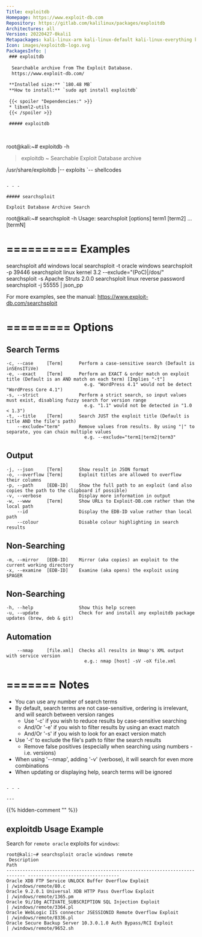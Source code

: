 ```yaml
---
Title: exploitdb
Homepage: https://www.exploit-db.com
Repository: https://gitlab.com/kalilinux/packages/exploitdb
Architectures: all
Version: 20220427-0kali1
Metapackages: kali-linux-arm kali-linux-default kali-linux-everything kali-linux-headless kali-linux-large kali-linux-nethunter kali-tools-exploitation 
Icon: images/exploitdb-logo.svg
PackagesInfo: |
 ### exploitdb
 
  Searchable archive from The Exploit Database.
  https://www.exploit-db.com/
 
 **Installed size:** `180.48 MB`  
 **How to install:** `sudo apt install exploitdb`  
 
 {{< spoiler "Dependencies:" >}}
 * libxml2-utils
 {{< /spoiler >}}
 
 ##### exploitdb
 
 
 ```
 root@kali:~# exploitdb -h
 
 > exploitdb ~ Searchable Exploit Database archive
 
 /usr/share/exploitdb
 |-- exploits
 `-- shellcodes
 ```
 
 - - -
 
 ##### searchsploit
 
 Exploit Database Archive Search
 
 ```
 root@kali:~# searchsploit -h
   Usage: searchsploit [options] term1 [term2] ... [termN]
 
 ==========
  Examples 
 ==========
   searchsploit afd windows local
   searchsploit -t oracle windows
   searchsploit -p 39446
   searchsploit linux kernel 3.2 --exclude="(PoC)|/dos/"
   searchsploit -s Apache Struts 2.0.0
   searchsploit linux reverse password
   searchsploit -j 55555 | json_pp
 
   For more examples, see the manual: https://www.exploit-db.com/searchsploit
 
 =========
  Options 
 =========
 ## Search Terms
    -c, --case     [Term]      Perform a case-sensitive search (Default is inSEnsITiVe)
    -e, --exact    [Term]      Perform an EXACT & order match on exploit title (Default is an AND match on each term) [Implies "-t"]
                                 e.g. "WordPress 4.1" would not be detect "WordPress Core 4.1")
    -s, --strict               Perform a strict search, so input values must exist, disabling fuzzy search for version range
                                 e.g. "1.1" would not be detected in "1.0 < 1.3")
    -t, --title    [Term]      Search JUST the exploit title (Default is title AND the file's path)
        --exclude="term"       Remove values from results. By using "|" to separate, you can chain multiple values
                                 e.g. --exclude="term1|term2|term3"
 
 ## Output
    -j, --json     [Term]      Show result in JSON format
    -o, --overflow [Term]      Exploit titles are allowed to overflow their columns
    -p, --path     [EDB-ID]    Show the full path to an exploit (and also copies the path to the clipboard if possible)
    -v, --verbose              Display more information in output
    -w, --www      [Term]      Show URLs to Exploit-DB.com rather than the local path
        --id                   Display the EDB-ID value rather than local path
        --colour               Disable colour highlighting in search results
 
 ## Non-Searching
    -m, --mirror   [EDB-ID]    Mirror (aka copies) an exploit to the current working directory
    -x, --examine  [EDB-ID]    Examine (aka opens) the exploit using $PAGER
 
 ## Non-Searching
    -h, --help                 Show this help screen
    -u, --update               Check for and install any exploitdb package updates (brew, deb & git)
 
 ## Automation
        --nmap     [file.xml]  Checks all results in Nmap's XML output with service version
                                 e.g.: nmap [host] -sV -oX file.xml
 
 =======
  Notes 
 =======
  * You can use any number of search terms
  * By default, search terms are not case-sensitive, ordering is irrelevant, and will search between version ranges
    * Use '-c' if you wish to reduce results by case-sensitive searching
    * And/Or '-e' if you wish to filter results by using an exact match
    * And/Or '-s' if you wish to look for an exact version match
  * Use '-t' to exclude the file's path to filter the search results
    * Remove false positives (especially when searching using numbers - i.e. versions)
  * When using '--nmap', adding '-v' (verbose), it will search for even more combinations
  * When updating or displaying help, search terms will be ignored
 
 ```
 
 - - -
 
---
```

{{% hidden-comment "<!--Do not edit anything above this line-->" %}}

## exploitdb Usage Example

Search for `remote oracle` exploits for `windows`:

```
root@kali:~# searchsploit oracle windows remote
 Description                                                                    Path
----------------------------------------------------------------------------- ----------------------------------
Oracle XDB FTP Service UNLOCK Buffer Overflow Exploit                        | /windows/remote/80.c
Oracle 9.2.0.1 Universal XDB HTTP Pass Overflow Exploit                      | /windows/remote/1365.pm
Oracle 9i/10g ACTIVATE_SUBSCRIPTION SQL Injection Exploit                    | /windows/remote/3364.pl
Oracle WebLogic IIS connector JSESSIONID Remote Overflow Exploit             | /windows/remote/8336.pl
Oracle Secure Backup Server 10.3.0.1.0 Auth Bypass/RCI Exploit               | /windows/remote/9652.sh
```
